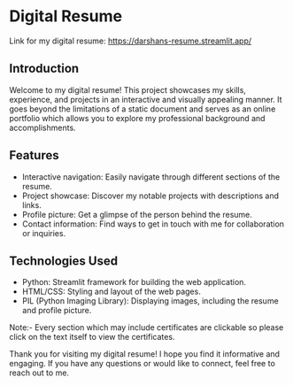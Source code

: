 # Digital Resume

Link for my digital resume: https://darshans-resume.streamlit.app/

## Introduction

Welcome to my digital resume! This project showcases my skills, experience, and projects in an interactive and visually appealing manner. It goes beyond the limitations of a static document and serves as an online portfolio which allows you to explore my professional background and accomplishments.

## Features

- Interactive navigation: Easily navigate through different sections of the resume.
- Project showcase: Discover my notable projects with descriptions and links.
- Profile picture: Get a glimpse of the person behind the resume.
- Contact information: Find ways to get in touch with me for collaboration or inquiries.

## Technologies Used

- Python: Streamlit framework for building the web application.
- HTML/CSS: Styling and layout of the web pages.
- PIL (Python Imaging Library): Displaying images, including the resume and profile picture.


Note:- Every section which may include certificates are clickable so please click on the text itself to view the certificates.

Thank you for visiting my digital resume! I hope you find it informative and engaging. If you have any questions or would like to connect, feel free to reach out to me.
